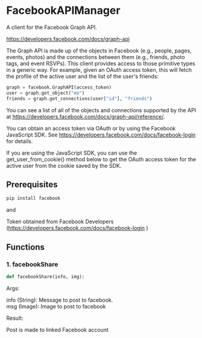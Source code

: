 # FacebookAPIManager

A client for the Facebook Graph API.

https://developers.facebook.com/docs/graph-api

The Graph API is made up of the objects in Facebook (e.g., people,
pages, events, photos) and the connections between them (e.g.,
friends, photo tags, and event RSVPs). This client provides access
to those primitive types in a generic way. For example, given an
OAuth access token, this will fetch the profile of the active user
and the list of the user's friends:

```python
graph = facebook.GraphAPI(access_token)
user = graph.get_object("me")
friends = graph.get_connections(user["id"], "friends")
```

You can see a list of all of the objects and connections supported
by the API at https://developers.facebook.com/docs/graph-api/reference/.

You can obtain an access token via OAuth or by using the Facebook
JavaScript SDK. See
https://developers.facebook.com/docs/facebook-login for details.

If you are using the JavaScript SDK, you can use the
get_user_from_cookie() method below to get the OAuth access token
for the active user from the cookie saved by the SDK.

## Prerequisites

```bash
pip install facebook
```

and

Token obtained from Facebook Developers (<https://developers.facebook.com/docs/facebook-login>
)

## Functions 

### 1. facebookShare
```python
def facebookShare(info, img):
```

Args: 

info (String): Message to post to facebook.\
msg (Image): Image to post to facebook


Result:

Post is made to linked Facebook account
